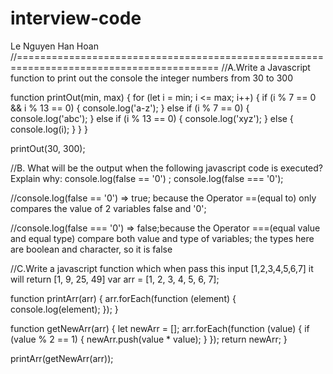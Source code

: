 # interview-code
Le Nguyen Han Hoan
//=========================================================================================
//A.Write a Javascript function to print out the console the integer numbers from 30 to 300

function printOut(min, max) {
    for (let i = min; i <= max; i++) {
        if (i % 7 == 0 && i % 13 == 0) {
            console.log('a-z');
        } else if (i % 7 == 0) {
            console.log('abc');
        } else if (i % 13 == 0) {
            console.log('xyz');
        } else {
            console.log(i);
        }
    }
}

printOut(30, 300);

//B. What will be the output when the following javascript code is executed? Explain why: console.log(false == '0') ; console.log(false === '0');

//console.log(false == '0') => true;  because the Operator ==(equal to) only compares the value of 2 variables false  and '0';

//console.log(false === '0') => false;because the Operator ===(equal value and equal type) compare both value and type of variables; the types here are boolean and character, so it is false



//C.Write a javascript function which when pass this input [1,2,3,4,5,6,7] it will return [1, 9, 25, 49]
var arr = [1, 2, 3, 4, 5, 6, 7];

function printArr(arr) {
    arr.forEach(function (element) {
        console.log(element);
    });
}

function getNewArr(arr) {
    let newArr = [];
    arr.forEach(function (value) {
        if (value % 2 == 1) {
            newArr.push(value * value);
        }
    });
    return newArr;
}

printArr(getNewArr(arr));

